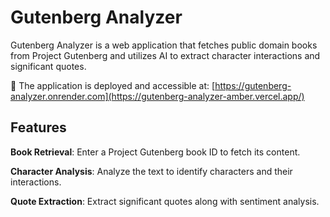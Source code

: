 # Gutenberg Analyzer
Gutenberg Analyzer is a web application that fetches public domain books from Project Gutenberg and utilizes AI to extract character interactions and significant quotes.​

🚀 The application is deployed and accessible at: [https://gutenberg-analyzer.onrender.com](https://gutenberg-analyzer-amber.vercel.app/)

## Features
**Book Retrieval**: Enter a Project Gutenberg book ID to fetch its content.

**Character Analysis**: Analyze the text to identify characters and their interactions.

**Quote Extraction**: Extract significant quotes along with sentiment analysis.​
